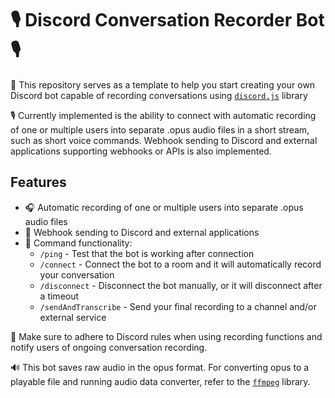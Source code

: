 # 🎙️ Discord Conversation Recorder Bot 🎙️

🤖 This repository serves as a template to help you start creating your own Discord bot capable of recording conversations using [`discord.js`](https://github.com/discordjs/discord.js) library

🎙️ Currently implemented is the ability to connect with automatic recording of one or multiple users into separate .opus audio files in a short stream, such as short voice commands. 
Webhook sending to Discord and external applications supporting webhooks or APIs is also implemented.

## Features

- 🎧 Automatic recording of one or multiple users into separate .opus audio files
- 📡 Webhook sending to Discord and external applications
- 💬 Command functionality:
  - `/ping` - Test that the bot is working after connection
  - `/connect` - Connect the bot to a room and it will automatically record your conversation
  - `/disconnect` - Disconnect the bot manually, or it will disconnect after a timeout
  - `/sendAndTranscribe` - Send your final recording to a channel and/or external service

📜 Make sure to adhere to Discord rules when using recording functions and notify users of ongoing conversation recording.

🔊 This bot saves raw audio in the opus format. For converting opus to a playable file and running audio data converter, refer to the [`ffmpeg`](https://www.npmjs.com/package/ffmpeg) library.
